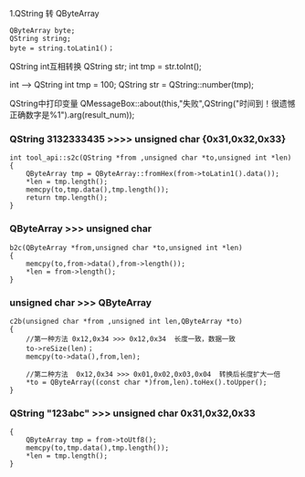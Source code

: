 1.QString 转 QByteArray
```
QByteArray byte;
QString string;
byte = string.toLatin1()；
```

QString int互相转换
QString str;
int tmp = str.toInt();

int --> QString
int tmp = 100;
QString str = QString::number(tmp);

QString中打印变量
QMessageBox::about(this,"失败",QString("时间到！很遗憾 正确数字是%1").arg(result_num));


### QString 3132333435  >>>> unsigned char {0x31,0x32,0x33} 
```
int tool_api::s2c(QString *from ,unsigned char *to,unsigned int *len)
{
    QByteArray tmp = QByteArray::fromHex(from->toLatin1().data());
    *len = tmp.length();
    memcpy(to,tmp.data(),tmp.length());
    return tmp.length();
}
```

### QByteArray >>> unsigned char 
```
b2c(QByteArray *from,unsigned char *to,unsigned int *len)
{
    memcpy(to,from->data(),from->length());
    *len = from->length();
}
```

### unsigned char >>> QByteArray
```
c2b(unsigned char *from ,unsigned int len,QByteArray *to)
{
    //第一种方法 0x12,0x34 >>> 0x12,0x34  长度一致，数据一致
    to->reSize(len)；
    memcpy(to->data(),from,len);

    //第二种方法  0x12,0x34 >>> 0x01,0x02,0x03,0x04  转换后长度扩大一倍
    *to = QByteArray((const char *)from,len).toHex().toUpper();
}
```

### QString "123abc"  >>> unsigned char 0x31,0x32,0x33 
```
{
    QByteArray tmp = from->toUtf8();
    memcpy(to,tmp.data(),tmp.length());
    *len = tmp.length();
}
```